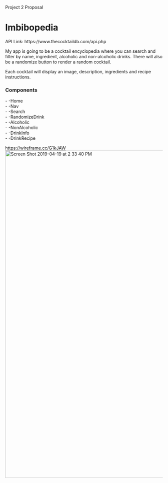 Project 2 Proposal

<h1>Imbibopedia</h1>
API Link: https://www.thecocktaildb.com/api.php


My app is going to be a cocktail encyclopedia where you can search
and filter by name, ingredient, alcoholic and non-alcoholic drinks. 
There will also be a randomize button to render a random cocktail.

Each cocktail will display an image, description, ingredients and recipe instructions.

<h3>Components</h3>
- -Home<br />
- -Nav<br />
- -Search<br />
- -RandomizeDrink<br />
- -Alcoholic<br />
- -NonAlcoholic<br />
- -DrinkInfo<br />
    - -DrinkRecipe

https://wireframe.cc/G1kJAW
<img width="1042" alt="Screen Shot 2019-04-19 at 2 33 40 PM" src="https://user-images.githubusercontent.com/47368206/56440543-b82ced00-62b7-11e9-80d6-3be3ff751025.png">